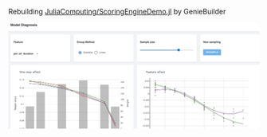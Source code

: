 Rebuilding [JuliaComputing/ScoringEngineDemo.jl](https://github.com/JuliaComputing/ScoringEngineDemo.jl) by GenieBuilder

![scoring-engine-demo](docs/images/scoringenginedemo.gif)